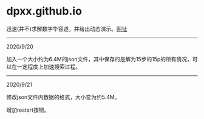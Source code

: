# dpxx.github.io

迅速(并不)求解数字华容道，并给出动态演示。[网址](https://dpxx.github.io)

*****
2020/9/20

加入一个大小约为6.4M的json文件，其中保存的是解为15步的15p的所有情况，可以在一定程度上加速搜索过程。

*****
2020/9/21

修改json文件内数据的格式，大小变为约5.4M。

增加restart按钮。
